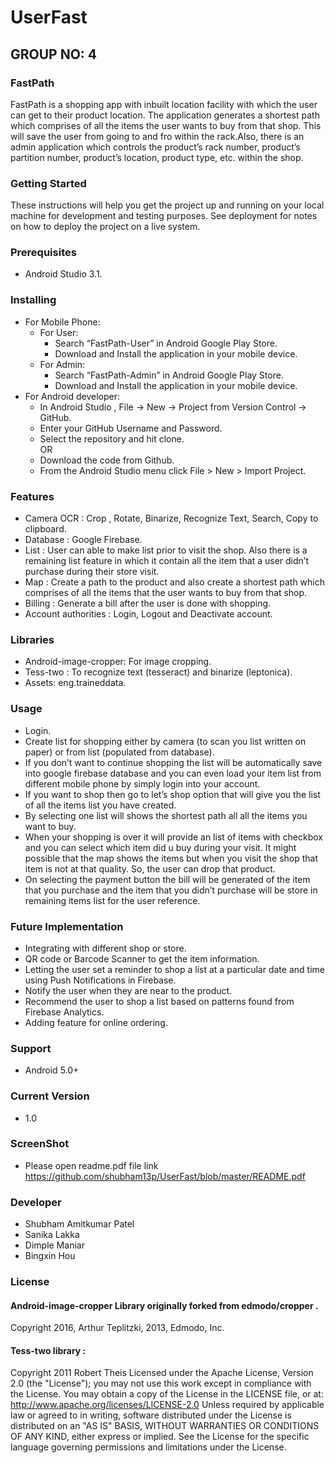 # UserFast

## GROUP NO: 4
### FastPath

FastPath is a shopping app with inbuilt location facility with which the user can get to their
product location. The application generates a shortest path which comprises of all the items
the user wants to buy from that shop. This will save the user from going to and fro within
the rack.Also, there is an admin application which controls the product’s rack number, product’s
partition number, product’s location, product type, etc. within the shop.

### Getting Started
These instructions will help you get the project up and running on your local machine for development and testing purposes. See deployment for notes on how to deploy the project on a live system.
### Prerequisites
+ Android Studio 3.1.
### Installing
* For Mobile Phone:
  * For User:
    * Search “FastPath-User” in Android Google Play Store.
    * Download and Install the application in your mobile device.
  * For Admin:
    * Search “FastPath-Admin” in Android Google Play Store.
    * Download and Install the application in your mobile device.
* For Android developer:
  * In Android Studio , File -> New -> Project from Version Control -> GitHub.
  * Enter your GitHub Username and Password.
  * Select the repository and hit clone.  
  OR
  * Download the code from Github.
  * From the Android Studio menu click File > New > Import Project.
### Features
  * Camera OCR : Crop , Rotate, Binarize, Recognize Text, Search, Copy to clipboard.
  * Database : Google Firebase.
  * List : User can able to make list prior to visit the shop. Also there is a remaining list feature in which it contain all the item that a user didn’t purchase during their store visit.
  * Map : Create a path to the product and also create a shortest path which comprises of all the items that the user wants to buy from that shop.
  * Billing : Generate a bill after the user is done with shopping.
  * Account authorities : Login, Logout and Deactivate account.
### Libraries
  * Android-image-cropper: For image cropping.
  * Tess-two : To recognize text (tesseract) and binarize (leptonica).
  * Assets: eng.traineddata.
### Usage
  * Login.
  * Create list for shopping either by camera (to scan you list written on paper) or from list (populated from database).
  * If you don’t want to continue shopping the list will be automatically save into google firebase database and you can even load your item list from different mobile phone by simply login into your account.
  * If you want to shop then go to let’s shop option that will give you the list of all the items list you have created.
  * By selecting one list will shows the shortest path all all the items you want to buy.
  * When your shopping is over it will provide an list of items with checkbox and you can select which item did u buy during your visit. It might possible that the map shows the items but when you visit the shop that item is not at that quality. So, the user can drop that product.
  * On selecting the payment button the bill will be generated of the item that you purchase and the item that you didn’t purchase will be store in remaining items list for the user reference.
### Future Implementation
  * Integrating with different shop or store.
  * QR code or Barcode Scanner to get the item information.
  * Letting the user set a reminder to shop a list at a particular date and time using Push Notifications in Firebase.
  * Notify the user when they are near to the product.
  * Recommend the user to shop a list based on patterns found from Firebase Analytics.
  * Adding feature for online ordering.
### Support
  * Android 5.0+
### Current Version
  * 1.0
### ScreenShot
  * Please open readme.pdf file link <https://github.com/shubham13p/UserFast/blob/master/README.pdf>
### Developer
  * Shubham Amitkumar Patel
  * Sanika Lakka
  * Dimple Maniar
  * Bingxin Hou
### License
#### Android-image-cropper Library originally forked from edmodo/cropper .
Copyright 2016, Arthur Teplitzki, 2013, Edmodo, Inc.
#### Tess-two library :
Copyright 2011 Robert Theis
Licensed under the Apache License, Version 2.0 (the "License"); you may not use this work
except in compliance with the License. You may obtain a copy of the License in the
LICENSE file, or at:
http://www.apache.org/licenses/LICENSE-2.0
Unless required by applicable law or agreed to in writing, software distributed under the
License is distributed on an "AS IS" BASIS, WITHOUT WARRANTIES OR CONDITIONS
OF ANY KIND, either express or implied. See the License for the specific language
governing permissions and limitations under the License.
